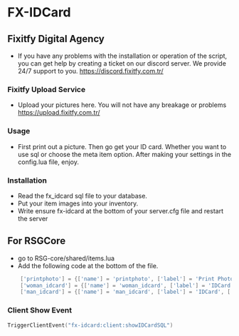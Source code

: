 # FX-IDCard
## Fixitfy Digital Agency
- If you have any problems with the installation or operation of the script, you can get help by creating a ticket on our discord server. We provide 24/7 support to you. https://discord.fixitfy.com.tr/


### Fixitfy Upload Service

- Upload your pictures here. You will not have any breakage or problems
https://upload.fixitfy.com.tr/

### Usage

- First print out a picture. Then go get your ID card. Whether you want to use sql or choose the meta item option. After making your settings in the config.lua file, enjoy.

### Installation

- Read the fx_idcard sql file to your database.
- Put your item images into your inventory.
- Write ensure fx-idcard at the bottom of your server.cfg file and restart the server

## For RSGCore
- go to RSG-core/shared/items.lua
- Add the following code at the bottom of the file.
```lua
    ['printphoto'] = {['name'] = 'printphoto', ['label'] = 'Print Photo', ['weight'] = 5, ['type'] = 'item', ['image'] = 'printphoto.png', ['unique'] = true, ['useable'] = true, ['shouldClose'] = true, ['combinable'] = nil, ['level'] = 0, ['description'] = 'Nice Item'},
    ['woman_idcard'] = {['name'] = 'woman_idcard', ['label'] = 'IDCard', ['weight'] = 5, ['type'] = 'item', ['image'] = 'woman_idcard.png', ['unique'] = true, ['useable'] = true, ['shouldClose'] = true, ['combinable'] = nil, ['level'] = 0, ['description'] = 'Nice Item'},
    ['man_idcard'] = {['name'] = 'man_idcard', ['label'] = 'IDCard', ['weight'] = 5, ['type'] = 'item', ['image'] = 'man_idcard.png', ['unique'] = true, ['useable'] = true, ['shouldClose'] = true, ['combinable'] = nil, ['level'] = 0, ['description'] = 'Nice Item'},
```

### Client Show Event
```lua
TriggerClientEvent("fx-idcard:client:showIDCardSQL")
```
